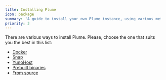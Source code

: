 ```yaml
---
title: Installing Plume
icon: package
summary: 'A guide to install your own Plume instance, using various methods (Docker, YunoHost, from source, etc)'
priority: 3
---
```


There are various ways to install Plume. Please, choose the one that suits you the best
in this list:

<ul class="choices">
  <li><a href="with/docker">Docker</a></li>
  <li><a href="with/snap">Snap</a></li>
  <li><a href="with/yunohost">YunoHost</a></li>
  <li><a href="with/prebuilt">Prebuilt binaries</a></li>
  <li><a href="installation/deps">From source</a></li>
</ul>
